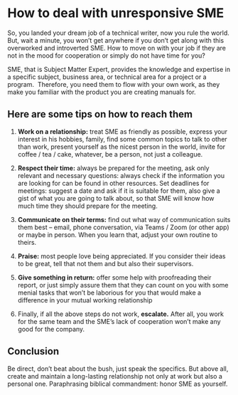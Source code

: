 # How to deal with unresponsive SME #

So, you landed your dream job of a technical writer, now you rule the world. But, wait a minute, you won’t get anywhere if you don’t get along with this overworked and introverted SME. How to move on with your job if they are not in the mood for cooperation or simply do not have time for you?

SME, that is Subject Matter Expert,  provides the knowledge and expertise in a specific subject, business area, or technical area for a project or a program.  Therefore, you need them to flow with your own work, as they make you familiar with the product you are creating manuals for.
## Here are some tips on how to reach them ##

 1. **Work on a relationship:** treat SME as friendly as possible, express your interest in his hobbies, family, find some common topics to talk to other than work, present yourself as the nicest person in the world, invite for coffee / tea / cake, whatever, be a person, not just a colleague.

2. **Respect their time:** always be prepared for the meeting, ask only relevant and necessary questions: always check if the information you are looking for can be  found in other resources.
Set deadlines for meetings: suggest a date and ask if it is suitable for them, also give a gist of what you are going to talk about, so that SME will know how much time they should prepare for the meeting.

3. **Communicate on their terms:**  find out what way of communication suits them best – email, phone conversation, via Teams / Zoom (or other app) or maybe in person.  When you learn that, adjust your own routine to theirs.

4. **Praise:**  most people love being appreciated. If you consider their ideas to be great, tell that not them and but also their supervisors.

5. **Give something in return:**  offer some help with proofreading their report, or just simply assure them that they can count on you with some menial tasks that won’t be laborious for you that would make a difference in your mutual working relationship
   
6. Finally, if all the above steps do not work, **escalate.** After all, you work for the same team and the SME’s lack of cooperation won’t make any good for the company.

## Conclusion ##
Be direct, don’t beat about the bush, just speak the specifics. But above all, create and maintain a long-lasting relationship not only at work but also a personal one. Paraphrasing biblical commandment: honor SME as yourself.